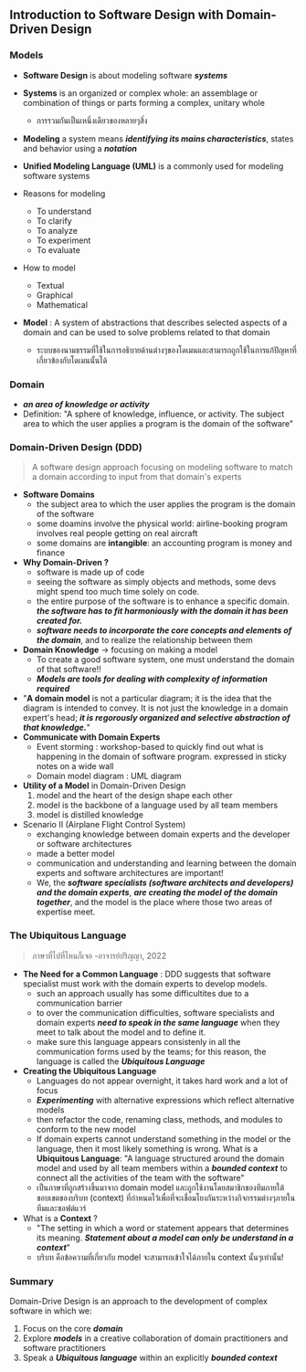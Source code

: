 ## Introduction to Software Design with Domain-Driven Design

### Models
- **Software Design** is about modeling software ***systems***
- **Systems** is an organized or complex whole: an assemblage or combination of things or parts forming a complex, unitary whole
  - การรวมกันเป็นเหนึ่งเดียวของหลายๆสิ่ง
- **Modeling** a system means ***identifying its mains characteristics***, states and behavior using a ***notation***
- **Unified Modeling Language (UML)** is a commonly used for modeling software systems

- Reasons for modeling
  - To understand
  - To clarify
  - To analyze
  - To experiment
  - To evaluate
- How to model
  - Textual
  - Graphical
  - Mathematical

- **Model** : A system of abstractions that describes selected aspects of a domain and can be used to solve problems related to that domain
  - ระบบของนามธรรมที่ใช้ในการอธิบายด้านต่างๆของโดเมนและสามารถถูกใช้ในการแก้ปัญหาที่เกี่ยวข้องกับโดเมนนั้นได้

### Domain
- ***an area of knowledge or activity***
- Definition: "A sphere of knowledge, influence, or activity. The subject area to which
  the user applies a program is the domain of the software"

### Domain-Driven Design (DDD)
> A software design approach focusing on modeling software to match a domain according to input from that domain's experts
- **Software Domains**
  - the subject area to which the user applies the program is the domain of the software
  - some doamins involve the physical world: airline-booking program involves real people getting on real aircraft
  - some domains are **intangible**: an accounting program is money and finance
- **Why Domain-Driven ?**
  - software is made up of code
  - seeing the software as simply objects and methods, some devs might spend too much time solely on code.
  - the entire purpose of the software is to enhance a specific domain. ***the software has to fit harmoniously with the domain it has been created for.***
  - ***software needs to incorporate the core concepts and elements of the domain***, and to realize the relationship between them
- **Domain Knowledge** -> focusing on making a model
  - To create a good software system, one must understand the domain of that software!!
  - ***Models are tools for dealing with complexity of information required***
- "**A domain model** is not a particular diagram; it is the idea that the diagram is intended to convey. It is not just the knowledge in a domain expert's head;
***it is regorously organized and selective abstraction of that knowledge.***"
- **Communicate with Domain Experts**
  - Event storming : workshop-based to quickly find out what is happening in the domain of software program. expressed in sticky notes on a wide wall
  - Domain model diagram : UML diagram
- **Utility of a Model** in Domain-Driven Design
  1. model and the heart of the design shape each other
  2. model is the backbone of a language used by all team members
  3. model is distilled knowledge
- Scenario II (Airplane Flight Control System)
  - exchanging knowledge between domain experts and the developer or software architectures
  - made a better model
  - communication and understanding and learning between the domain experts and software architectures are important!
  - We, the ***software specialists (software architects and developers) and the domain experts***, ***are creating the model
  of the domain together***, and the model is the place where those two areas of expertise meet.

### The Ubiquitous Language
> ภาษาที่ไปที่ไหนก็เจอ -อาจารย์ปริญญา, 2022
- **The Need for a Common Language** : DDD suggests that software specialist must work with the domain experts to develop models.
  - such an approach usually has some difficultites due to a communication barrier
  - to over the communication difficulties, software specialists and domain experts ***need to speak in the same language***
  when they meet to talk about the model and to define it.
  - make sure this language appears consistenly in all the communication forms used by the teams; for this reason, the language is called the ***Ubiquitous Language***
- **Creating the Ubiquitous Language**
  - Languages do not appear overnight, it takes hard work and a lot of focus
  - ***Experimenting*** with alternative expressions which reflect alternative models
  - then refactor the code, renaming class, methods, and modules to conform to the new model
  - If domain experts cannot understand something in the model or the language, then it most likely something is wrong.
What is a **Ubiquitous Language**: "A language structured around the domain model and used by all team members within a ***bounded context*** to connect all the activities of the team with the software"
  - เป็นภาษาที่ถูกสร้างขึ้นมาจาก domain model และถูกใช้งานโดยสมาชิกของทีมภายใต้ขอบเขตของบริบท (context) ที่กำหนดไว้เพื่อที่จะเชื่อมโยงกันระหว่างกิจกรรมต่างๆภายในทีมและซอฟต์แวร์
- What is a **Context** ?
  - "The setting in which a word or statement appears that determines its meaning. ***Statement about a model can only be understand in a context***"
  - บริบท คือข้อความที่เกี่ยวกับ model จะสามารถเข้าใจได้ภายใน context นั้นๆเท่านั้น!

### Summary
Domain-Drive Design is an approach to the development of complex software in which we:
1. Focus on the core ***domain***
2. Explore ***models*** in a creative collaboration of domain practitioners and software practitioners
3. Speak a ***Ubiquitous language*** within an explicitly ***bounded context***
